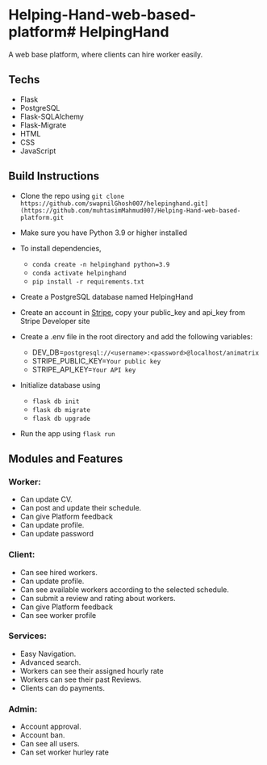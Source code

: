 # Helping-Hand-web-based-platform# HelpingHand

A web base platform, where clients can hire worker easily.

## Techs
- Flask
- PostgreSQL
- Flask-SQLAlchemy
- Flask-Migrate
- HTML
- CSS
- JavaScript


## Build Instructions
- Clone the repo using ```git clone https://github.com/swapnilGhosh007/helepinghand.git](https://github.com/muhtasimMahmud007/Helping-Hand-web-based-platform.git```
- Make sure you have Python 3.9 or higher installed
- To install dependencies,
    - ```conda create -n helpinghand python=3.9```
    - ```conda activate helpinghand```
    - ```pip install -r requirements.txt```
- Create a PostgreSQL database named HelpingHand
- Create an account in [Stripe](http://stripe.com), copy your public_key and api_key from Stripe Developer site   
- Create a .env file in the root directory and add the following variables:
    - DEV_DB=`postgresql://<username>:<password>@localhost/animatrix`
    - STRIPE_PUBLIC_KEY=`Your public key`
    - STRIPE_API_KEY=`Your API key`

- Initialize database using 
    - ```flask db init```
    - ```flask db migrate```
    - ```flask db upgrade```
- Run the app using ```flask run```

## Modules and Features

### Worker:
- Can update CV.
- Can post and update their schedule.
- Can give Platform feedback 
- Can update profile.
- Can update password

### Client:
- Can see hired workers.
- Can update profile.
- Can see available workers according to the selected schedule.
- Can submit a review and rating about workers.
- Can give Platform feedback
- Can see worker profile 

### Services:
- Easy Navigation.
- Advanced search. 
- Workers can see their assigned hourly rate
- Workers can see their past Reviews.
- Clients can do payments.

### Admin:
- Account approval.
- Account ban.
- Can see all users.
- Can set worker hurley rate



